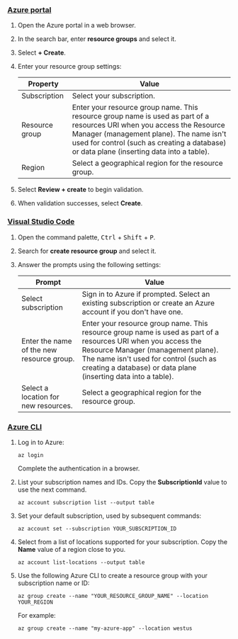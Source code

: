 ### [Azure portal](#tab/azure-portal)

1. Open the Azure portal in a web browser. 
1. In the search bar, enter **resource groups** and select it.
1. Select **+ Create**.
1. Enter your resource group settings:

    |Property|Value|
    |--|--|
    |Subscription|Select your subscription.|
    |Resource group|Enter your resource group name. This resource group name is used as part of a resources URI when you access the Resource Manager (management plane). The name isn't used for control (such as creating a database) or data plane (inserting data into a table).|
    |Region|Select a geographical region for the resource group.|

1. Select **Review + create** to begin validation.
1. When validation successes, select **Create**.

### [Visual Studio Code](#tab/vscode)

1. Open the command palette, <kbd>Ctrl</kbd> + <kbd>Shift</kbd> + <kbd>P</kbd>.
1. Search for **create resource group** and select it.
1. Answer the prompts using the following settings:

    |Prompt|Value|
    |--|--|
    |Select subscription|Sign in to Azure if prompted. Select an existing subscription or create an Azure account if you don't have one.|
    |Enter the name of the new resource group.|Enter your resource group name. This resource group name is used as part of a resources URI when you access the Resource Manager (management plane). The name isn't used for control (such as creating a database) or data plane (inserting data into a table).|
    |Select a location for new resources.|Select a geographical region for the resource group.|


### [Azure CLI](#tab/azure-cli)

1. Log in to Azure:

    ```azurecli
    az login
    ```

    Complete the authentication in a browser.

1. List your subscription names and IDs. Copy the **SubscriptionId** value to use the next command.

    ```azurecli
    az account subscription list --output table 
    ```

1. Set your default subscription, used by subsequent commands:

    ```azurecli
    az account set --subscription YOUR_SUBSCRIPTION_ID
    ```

1. Select from a list of locations supported for your subscription. Copy the **Name** value of a region close to you.

    ```azurecli
    az account list-locations --output table
    ```

1. Use the following Azure CLI to create a resource group with your subscription name or ID:

    ```azurecli
    az group create --name "YOUR_RESOURCE_GROUP_NAME" --location YOUR_REGION
    ```

    For example:

    ```azurecli
    az group create --name "my-azure-app" --location westus
    ```